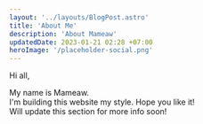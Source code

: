 ```yaml
---
layout: '../layouts/BlogPost.astro'
title: 'About Me'
description: 'About Mameaw'
updatedDate: 2023-01-21 02:28 +07:00
heroImage: '/placeholder-social.png'
---
```


Hi all,

My name is Mameaw.  
I'm building this website my style. Hope you like it!  
Will update this section for more info soon!